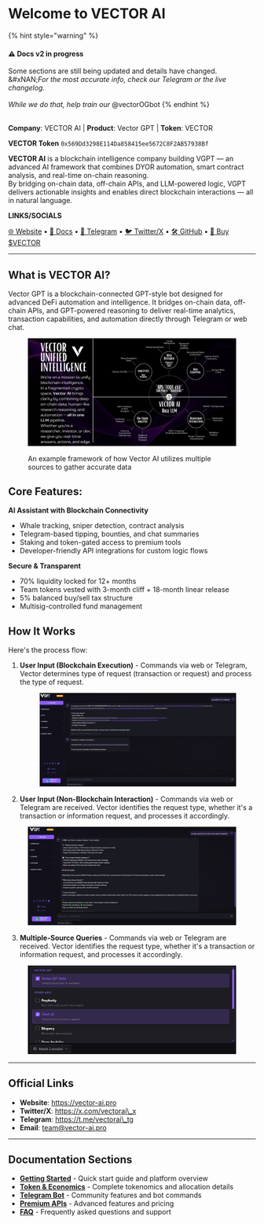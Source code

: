 # Welcome to VECTOR AI

{% hint style="warning" %}
#### ⚠️ Docs v2 in progress

Some sections are still being updated and details have changed.\
&#xNAN;_&#x46;or the most accurate info, check our Telegram or the live changelog._\
\
_While we do that, help train our_ @vectorOGbot
{% endhint %}

\
**Company**: VECTOR AI | **Product**: Vector GPT | **Token**: VECTOR

**VECTOR Token** `0x569Dd3298E114Da858415ee5672C8F2AB57938Bf`

**VECTOR AI** is a blockchain intelligence company building VGPT — an advanced AI framework that combines DYOR automation, smart contract analysis, and real-time on-chain reasoning.\
By bridging on-chain data, off-chain APIs, and LLM-powered logic, VGPT delivers actionable insights and enables direct blockchain interactions — all in natural language.

**LINKS/SOCIALS**

[🌐 Website](https://vector-ai.pro) • [📄 Docs](https://docs.vector-ai.pro) • [💬 Telegram](https://t.me/vectorai_tg) • [🐦 Twitter/X](https://x.com/vectorai_x) • [🛠 GitHub](https://github.com/vectoraidev) • [🧠 Buy $VECTOR](https://app.uniswap.org/swap?outputCurrency=0x569Dd3298E114Da858415ee5672C8F2AB57938Bf\&chain=ethereum)

***

## **What is VECTOR AI?**

Vector GPT is a blockchain-connected GPT-style bot designed for advanced DeFi automation and intelligence. It bridges on-chain data, off-chain APIs, and GPT-powered reasoning to deliver real-time analytics, transaction capabilities, and automation directly through Telegram or web chat.

<figure><img src=".gitbook/assets/Screenshot 2025-05-28 223013.png" alt=""><figcaption><p>An example framework of how Vector AI utilizes multiple sources to gather accurate data</p></figcaption></figure>

## Core Features:

**AI Assistant with Blockchain Connectivity**

* Whale tracking, sniper detection, contract analysis
* Telegram-based tipping, bounties, and chat summaries
* Staking and token-gated access to premium tools
* Developer-friendly API integrations for custom logic flows

**Secure & Transparent**

* 70% liquidity locked for 12+ months
* Team tokens vested with 3-month cliff + 18-month linear release
* 5% balanced buy/sell tax structure
* Multisig-controlled fund management

## How It Works

Here's the process flow:

1.  **User Input (Blockchain Execution)** - Commands via web or Telegram, Vector determines type of request (transaction or request) and process the type of request.

    <figure><img src=".gitbook/assets/image.png" alt=""><figcaption></figcaption></figure>
2. **User Input (Non-Blockchain Interaction)** - Commands via web or Telegram are received. Vector identifies the request type, whether it's a transaction or information request, and processes it accordingly.

<figure><img src=".gitbook/assets/Screenshot 2025-05-25 154803.png" alt=""><figcaption></figcaption></figure>

3. **Multiple-Source Queries** - Commands via web or Telegram are received. Vector identifies the request type, whether it's a transaction or information request, and processes it accordingly.

<figure><img src=".gitbook/assets/modelselector.png" alt=""><figcaption></figcaption></figure>

***

## Official Links

* **Website**: https://vector-ai.pro
* **Twitter/X**: https://x.com/vectorai\_x
* **Telegram**: https://t.me/vectorai\_tg
* **Email**: team@vector-ai.pro

***

## Documentation Sections

* [**Getting Started**](getting-started/overview/) - Quick start guide and platform overview
* [**Token & Economics**](broken-reference) - Complete tokenomics and allocation details
* [**Telegram Bot**](vector-bot-telegram/telegram-bot.md) - Community features and bot commands
* [**Premium APIs**](premium-apis/premium-apis.md) - Advanced features and pricing
* [**FAQ**](faq.md) - Frequently asked questions and support
